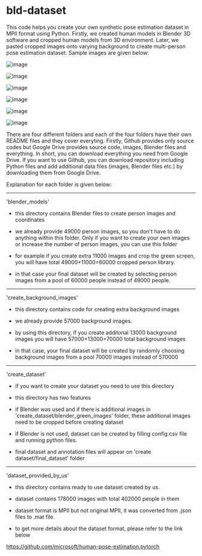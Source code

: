 # bld-dataset
This code helps you create your own synthetic pose estimation dataset in MPII format using Python. Firstly, we created human models in Blender 3D software and cropped human models from 3D environment. Later, we pasted cropped images onto varying background to create multi-person pose estimation dataset. Sample images are given below:

![image](https://user-images.githubusercontent.com/63475020/163546505-3d5d2953-4d3f-4ee9-bd9d-0148eb784b1f.png)

![image](https://user-images.githubusercontent.com/63475020/163546553-85961606-4511-44a9-a955-ca70ec2cc431.png)

![image](https://user-images.githubusercontent.com/63475020/163546601-c2e8883b-967e-4690-8a51-e02165b33521.png)



![image](https://user-images.githubusercontent.com/63475020/163467630-7c7d80c6-d8d4-406e-aeb2-47761d387a14.png)

![image](https://user-images.githubusercontent.com/63475020/163467686-a4030064-cbff-4c4f-b196-6f580dbbc292.png)

![image](https://user-images.githubusercontent.com/63475020/163546338-6732b005-c0bd-4c73-8d1b-e93006b8aa8c.png)



There are four different folders and each of the four folders have their own README files and they cover everyting.
Firstly, Github provides only source codes but Google Drive provides source code, images, Blender files and everything.
In short, you can download everything you need from Google Drive. If you want to use Github, you can download repository including Python files and add additional data files (images, Blender files etc.) by downloading them from Google Drive.

Explanation for each folder is given below:

--------------------------------------------------------------------------------------------------------------------------
'blender_models'
-	this directory contains Blender files to create person images and coordinates

-	we already provide 49000 person images, so you don't have to do anything within this folder. Only if you want to create your own images or increase the number of person images, you can use this folder

-	for example if you create extra 11000 images and crop the green screen, you will have total 49000+11000=60000 cropped person library.

-	in that case your final dataset will be created by selecting person images from a pool of 60000 people instead of 49000 people.


--------------------------------------------------------------------------------------------------------------------------
'create_background_images'
-	this directory contains code for creating extra background images

-	we already provide 57000 background images.

-	by using this directory, if you create additonal 13000 background images you will have 57000+13000=70000 total background images

-	in that case, your final dataset will be created by randomly choosing background images from a pool 70000 images instead of 570000


---------------------------------------------------------------------------------------------------------------------------
'create_dataset'
-	if you want to create your dataset you need to use this directory

-	this directory has two features

-	if Blender was used and if there is additional images in 'create_dataset/blender_green_images' folder, these additional images need to be cropped before creating dataset

-	if Blender is not used, dataset can be created by filling config.csv file and running python files.

-	final dataset and annotation files will appear on 'create dataset/final_dataset' folder





----------------------------------------------------------------------------------------------------------------------------
'dataset_provided_by_us'
-	this directory contains ready to use dataset created by us.

-	dataset contains 178000 images with total 402000 people in them

-	dataset format is MPII but not original MPII, it was converted from .json files to .mat file.

-	to get more details about the dataset format, please refer to the link below


https://github.com/microsoft/human-pose-estimation.pytorch
